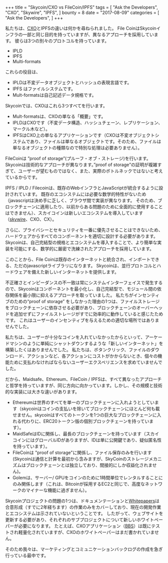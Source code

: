 +++
title = "Skycoin/CXO vs FileCoin/IPFS"
tags = [
    "Ask the Developers",
    "CXO",
    "Skywire",
    "IPFS",
]
bounty = 8
date = "2017-08-09"
categories = [
    "Ask the Developers",
]
+++

私たちは、[CXO](https://github.com/skycoin/cxo)とIPFSの違いは何かを尋ねられました。
File CoinはSkycoinインフラの一部と同じ目的を持っていますが、異なるアプローチを採用しています。
彼らは3つの別々のプロトコルを持っています。

- IPLD
- IPFS
- Multi-formats

これらの役目は、

- IPLDは不変データオブジェクトとハッシュの表現言語です。
- IPFS はファイルシステムです。
- Mult-formatsは自己記述データ規格です。

Skycoinでは、CXOはこれら3つすべてを行います。

- Mult-formatsは、CXOの単なる「概要」です。
- IPLDはCXOです（不変データ構造、ハッシュチェーン、レプリケーション、マークル木など）。
- IPFSはCXO上の単なるアプリケーションです（CXOは不変オブジェクトシステムであり、ファイルは単なるオブジェクトです。そのため、ファイルは単なるオブジェクトの種類なので特別な処理は必要ありません）。

FileCoinは ”proof of storage”(プルーフ・オブ・ストレージ)を行います。 
Skycoinは技術的なアプローチが異なります。”proof of storage”の証明が複雑すぎて、ユーザーが望むものではなく、また、実際のボトルネックではないと考えているからです。

IPFS / IPLD / Filecoinは、既存のWebインフラとJavaScriptが統合するように設計されています。
既存のエコシステムには必要な数学的特性がないため（javascriptは決め手に乏しく、ブラウザ間で実装が異なります。
そのため、ブロックチェーンに適用したり、以前からある問題のために全面的に使用することはできません）、スカイコインは新しいエコシステムを導入しています（[skywire](https://github.com/skycoin/cxo)、CXO、CX）。

さらに、プライバシーとセキュリティを一番に優先させることはできないため、ハードウェアからすべてのコンポーネントを適切に設計する必要があります。
Skycoinは、自己完結型の規格とエコシステムを導入することで、より簡単な実装を可能にする、数学的に厳密で洗練されたアプローチを採用しています。

このことから、File Coinは既存のインターネットと統合され、インポートできる、ただのjavascriptライブラリになります。
Skycoinは、並行プロトコルとハードウェアを備えた新しいインターネットを提供します。

不正確さとインピーダンスの不一致は常にシステムインターフェイスで発生するので、Skycoinはコンポーネントを最小化し、自己完結型で、モジュール間の依存関係を最小限に抑えるアプローチを取っていました。 
私たちがインセンティブのための“proof of storage” をしなかった理由の1つは、ファイルストレージをブロックチェーンに依存させる必要があり、ブロックチェーンのオーバーヘッドを追加せずにファイルストレージがすでに効率的に動作していると感じたためです。
これはユーザーのインセンティブを与えるための適切な場所ではありませんでした。

私たちは、ユーザーが十分なコインを入れていなかったからといって、アーケードマシンのように単純にシャットダウンするような「新しいインターネット」を構築したくはありませんでした。
私たちは、ボタンクリック、ファイルのダウンロード、アクションなど、各アクションにコストがかからないとき、個々の機能ために支払わなければならないユーザーエクスペリエンスを求めていませんでした。

だから、Maidsafe、Ethereum、FileCoin / IPFSは、すべて異なったアプローチと哲学を持っていますが、同じ方向に向かっています。しかし、その規模と技術的な実装には大きな違いがあります。

- Ethereumは世界のすべてを単一のブロックチェーンに入れようとしています（skycoinはコインの支払いを除いてブロックチェーンにほとんど何も載せません。skycoinはすべてのトークンを1つの巨大なブロックチェーンに入れる代わりに、ERC20トークン版の個別ブロックチェーンを持っています）。
- MaidSafeはIDに関係し、最長のブロックチェーンを持っています（スカイコインにはグローバルIDがありますが、IDは単に公開鍵であり、疑似匿名性を持っています）。
- FileCoinは "proof of storage"に関係し、ファイル保存のみを行います (Skycoinは通信と計算を最初から含みますが、SkyCoinのストレージメカニズムはブロックチェーンとは独立しており、間接的にしか収益化されません)。
- Golemは、サーバー/ GPUをコインのために1時間単位でレンタルすることにのみ関係します（これは、Bitcoinが採用するEC2と同じで、高度なネットワークのマイナーな機能に過ぎません）。

Skycoinプロジェクトの問題の1つは、ドキュメンテーションと[Whitepapers](https://github.com/skycoin/bbs)は合意形成（すでに2年経ちます）の作業のみをカバーしており、現在の開発作業とエコシステムは示されていないということです。 
したがって、ウェブサイトを更新する必要があり、それぞれのサブプロジェクトについて新しいホワイトペーパーが必要になります。
たとえば、CXOアプリケーション（[BBS](https://github.com/skycoin/bbs)）は既にテストされ軽量化されていますが、CXOのホワイトペーパーはまだ書かれていません。

そのため我々は、マーケティングとコミュニケーションバックログの作成を急ぎ行っている最中です。

